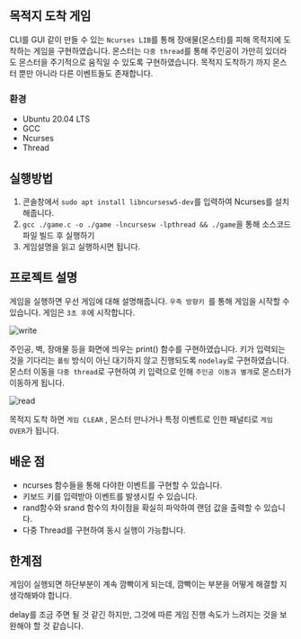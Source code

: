 ## 목적지 도착 게임
CLI를 GUI 같이 만들 수 있는 `Ncurses LIB`를 통해 장애물(몬스터)를 피해 목적지에 도착하는 게임을 구현하였습니다. 몬스터는 `다중 thread`를 통해 주인공이 가만히 있더라도 몬스터을 주기적으로 움직일 수 있도록 구현하였습니다. 목적지 도착하기 까지 몬스터 뿐만 아니라 다른 이벤트들도 존재합니다.

### 환경 
- Ubuntu 20.04 LTS
- GCC
- Ncurses
- Thread

## 실행방법
1. 콘솔창에서 `sudo apt install libncursesw5-dev`를 입력하여 Ncurses를 설치해줍니다.
2. `gcc ./game.c -o ./game -lncursesw -lpthread && ./game`을 통해 소스코드 파일 빌드 후 실행하기
3. 게임설명을 읽고 실행하시면 됩니다. 

## 프로젝트 설명
게임을 실행하면 우선 게임에 대해 설명해줍니다. `우측 방향키 `를 통해 게임을 시작할 수 있습니다.
게임은 `3초 후`에 시작합니다.

![write](https://user-images.githubusercontent.com/99601412/161393739-46bfd42b-4137-4978-be5a-af12be4ad8aa.png)

주인공, 벽, 장애물 등을 화면에 띄우는 print() 함수를 구현하였습니다.
키가 입력되는 것을 기다리는 `폴링` 방식이 아닌 대기하지 않고 진행되도록 `nodelay`로 구현하였습니다.
몬스터 이동을 `다중 thread`로 구현하여 키 입력으로 인해 `주인공 이동과 별개`로 몬스터가 이동하게 됩니다.



![read](https://user-images.githubusercontent.com/99601412/161393872-d6d5d415-83b7-4ec8-b6b8-e0048c79a731.png)

목적지 도착 하면 `게임 CLEAR` , 몬스터 만나거나 특정 이벤트로 인한 패널티로 `게임 OVER`가 됩니다.

## 배운 점
- ncurses 함수들을 통해 다야한 이벤트를 구현할 수 있습니다.
- 키보드 키를 입력받아 이벤트를 발생시킬 수 있습니다.
- rand함수와 srand 함수의 차이점을 확실히 파악하여 랜덤 값을 출력할 수 있습니다.
- 다중 Thread를 구현하여 동시 실행이 가능합니다.
## 한계점
게임이 실행되면 하단부분이 계속 깜빡이게 되는데, 깜빡이는 부분을 어떻게 해결할 지 생각해봐야 합니다.

delay를 조금 주면 될 것 같긴 하지만, 그것에 따른 게임 진행 속도가 느려지는 것을 보완해야 할 것 같습니다.
